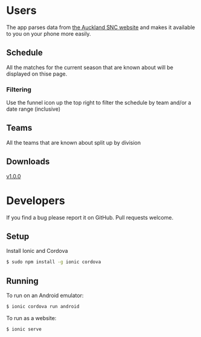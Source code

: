 
# Users
The app parses data from [the Auckland SNC website](http://www.aucklandsnchockey.com) and makes it available to you on your phone more easily.

## Schedule
All the matches for the current season that are known about will be displayed on thise page.

### Filtering
Use the funnel icon up the top right to filter the schedule by team and/or a date range (inclusive)

## Teams
All the teams that are known about split up by division

## Downloads
[v1.0.0](https://github.com/thomaspaulin/akl-hockey/releases/download/1.0.0/akl-hockey-unsigned.apk)

# Developers
If you find a bug please report it on GitHub. Pull requests welcome.

## Setup
Install Ionic and Cordova
```bash
$ sudo npm install -g ionic cordova
```

## Running
To run on an Android emulator:
```bash
$ ionic cordova run android
```

To run as a website:
```bash
$ ionic serve
```
